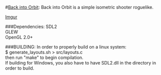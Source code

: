 #[Back into Orbit](http://www.backintoorbit.com):
Back into Orbit is a simple isometric shooter roguelike.

[Imgur](http://i.imgur.com/jAo51yo.gifv)

###Dependencies:
SDL2   
GLEW   
OpenGL 2.0+   

###BUILDING:
In order to properly build on a linux system:   
$ generate_layouts.sh > src/layouts.c   
then run "make" to begin compilation.   
If building for Windows, you also have to have SDL2.dll in the directory in order to build.
